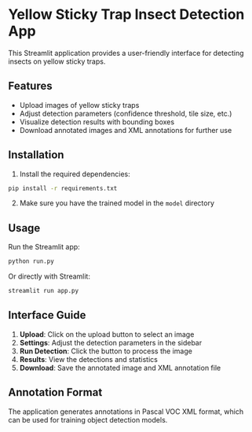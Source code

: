 # Yellow Sticky Trap Insect Detection App

This Streamlit application provides a user-friendly interface for detecting insects on yellow sticky traps.

## Features

- Upload images of yellow sticky traps
- Adjust detection parameters (confidence threshold, tile size, etc.)
- Visualize detection results with bounding boxes
- Download annotated images and XML annotations for further use

## Installation

1. Install the required dependencies:

```bash
pip install -r requirements.txt
```

2. Make sure you have the trained model in the `model` directory

## Usage

Run the Streamlit app:

```bash
python run.py
```

Or directly with Streamlit:

```bash
streamlit run app.py
```

## Interface Guide

1. **Upload**: Click on the upload button to select an image
2. **Settings**: Adjust the detection parameters in the sidebar
3. **Run Detection**: Click the button to process the image
4. **Results**: View the detections and statistics
5. **Download**: Save the annotated image and XML annotation file

## Annotation Format

The application generates annotations in Pascal VOC XML format, which can be used for training object detection models.
